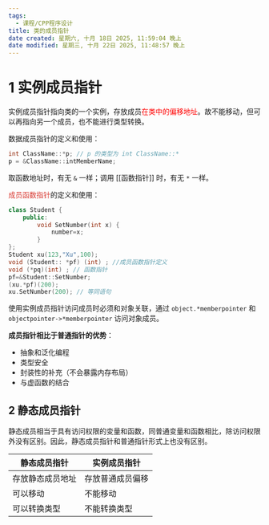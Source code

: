```yaml
---
tags:
  - 课程/CPP程序设计
title: 类的成员指针
date created: 星期六, 十月 18日 2025, 11:59:04 晚上
date modified: 星期三, 十月 22日 2025, 11:48:57 晚上
---
```


# 1 实例成员指针

实例成员指针指向类的一个实例，存放成员<font color="#ff0000">在类中的偏移地址</font>。故不能移动，但可以再指向另一个成员，也不能进行类型转换。

数据成员指针的定义和使用：
```C++
int ClassName::*p; // p 的类型为 int ClassName::*
p = &ClassName::intMemberName;
```

取函数地址时，有无 `&` 一样；调用 [[函数指针]] 时，有无 `*` 一样。

<font color="#d83931">成员函数指针</font>的定义和使用：
```C++
class Student { 
	public:
		void SetNumber(int x) { 
			number=x; 
		} 
}; 
Student xu(123,"Xu",100); 
void (Student:: *pf) (int) ; //成员函数指针定义 
void (*pq)(int) ; // 函数指针 
pf=&Student::SetNumber; 
(xu.*pf)(200); 
xu.SetNumber(200); // 等同语句
```

使用实例成员指针访问成员时必须和对象关联，通过 `object.*memberpointer` 和 `objectpointer->*memberpointer` 访问对象成员。

**成员指针相比于普通指针的优势**：
- 抽象和泛化编程
- 类型安全
- 封装性的补充（不会暴露内存布局）
- 与虚函数的结合

## 2 静态成员指针

静态成员相当于具有访问权限的变量和函数，同普通变量和函数相比，除访问权限外没有区别。因此，静态成员指针和普通指针形式上也没有区别。

| 静态成员指针   | 实例成员指针   |
| -------- | -------- |
| 存放静态成员地址 | 存放普通成员偏移 |
| 可以移动     | 不能移动     |
| 可以转换类型   | 不能转换类型   |
